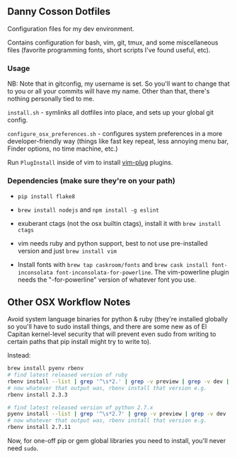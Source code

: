 ## Danny Cosson Dotfiles

Configuration files for my dev environment.

Contains configuration for bash, vim, git, tmux, and some miscellaneous files (favorite programming fonts, short scripts I've found useful, etc).

### Usage

NB: Note that in gitconfig, my username is set.  So you'll want to change that to you or all your commits will have my name.  Other than that, there's nothing personally tied to me.

`install.sh` - symlinks all dotfiles into place, and sets up your global git config.

`configure_osx_preferences.sh` - configures system preferences in a more developer-friendly way (things like fast key repeat, less annoying menu bar, Finder options, no time machine, etc.)

Run `PlugInstall` inside of vim to install [vim-plug](https://github.com/junegunn/vim-plug) plugins.


### Dependencies (make sure they're on your path)

- `pip install flake8`

- `brew install nodejs` and `npm install -g eslint`

- exuberant ctags (not the osx builtin ctags), install it with `brew install ctags`

- vim needs ruby and python support, best to not use pre-installed version and just `brew install vim`

- Install fonts with `brew tap caskroom/fonts` and `brew cask install font-inconsolata font-inconsolata-for-powerline`. The vim-powerline plugin needs the "-for-powerline" version of whatever font you use.


## Other OSX Workflow Notes

Avoid system language binaries for python & ruby (they're installed globally so you'll have to sudo install things, and there are some new as of El Capitan kernel-level security that will prevent even sudo from writing to certain paths that pip install might try to write to).

Instead:

``` bash
brew install pyenv rbenv
# find latest released version of ruby
rbenv install --list | grep '^\s*2.' | grep -v preview | grep -v dev | tail -1
# now whatever that output was, rbenv install that version e.g.
rbenv install 2.3.3

# find latest released version of python 2.7.x
pyenv install --list | grep '^\s*2.7' | grep -v preview | grep -v dev | tail -1
# now whatever that output was, rbenv install that version e.g.
rbenv install 2.7.11
```

Now, for one-off pip or gem global libraries you need to install, you'll never need `sudo`.

